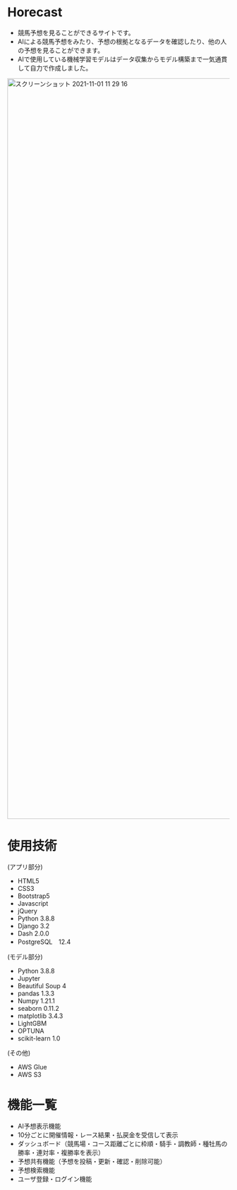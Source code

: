 # Horecast

- 競馬予想を見ることができるサイトです。
- AIによる競馬予想をみたり、予想の根拠となるデータを確認したり、他の人の予想を見ることができます。
- AIで使用している機械学習モデルはデータ収集からモデル構築まで一気通貫して自力で作成しました。

<img width="1680" alt="スクリーンショット 2021-11-01 11 29 16" src="https://user-images.githubusercontent.com/78991083/139613364-07883b87-765c-45fc-8f51-8e2f8d546ad5.png">

# 使用技術
(アプリ部分)
- HTML5
- CSS3
- Bootstrap5
- Javascript
- jQuery
- Python 3.8.8
- Django 3.2
- Dash 2.0.0
- PostgreSQL　12.4

(モデル部分)
- Python 3.8.8
- Jupyter
- Beautiful Soup 4
- pandas 1.3.3
- Numpy 1.21.1
- seaborn 0.11.2
- matplotlib 3.4.3
- LightGBM
- OPTUNA
- scikit-learn 1.0

(その他)
- AWS Glue
- AWS S3

# 機能一覧

- AI予想表示機能
- 10分ごとに開催情報・レース結果・払戻金を受信して表示
- ダッシュボード（競馬場・コース距離ごとに枠順・騎手・調教師・種牡馬の勝率・連対率・複勝率を表示）
- 予想共有機能（予想を投稿・更新・確認・削除可能）
- 予想検索機能
- ユーザ登録・ログイン機能
